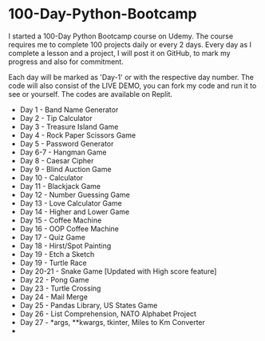 # 100-Day-Python-Bootcamp

I started a 100-Day Python Bootcamp course on Udemy. The course requires me to complete 100 projects daily or every 2 days. Every day as I complete a lesson and a project, I will post it on GitHub, to mark my progress and also for commitment. 

Each day will be marked as 'Day-1' or with the respective day number. The code will also consist of the LIVE DEMO, you can fork my code and run it to see or yourself. The codes are available on Replit.

- Day 1 - Band Name Generator
- Day 2 - Tip Calculator
- Day 3 - Treasure Island Game
- Day 4 - Rock Paper Scissors Game
- Day 5 - Password Generator
- Day 6-7 - Hangman Game
- Day 8 - Caesar Cipher
- Day 9 - Blind Auction Game
- Day 10 - Calculator
- Day 11 - Blackjack Game
- Day 12 - Number Guessing Game
- Day 13 - Love Calculator Game
- Day 14 - Higher and Lower Game
- Day 15 - Coffee Machine
- Day 16 - OOP Coffee Machine
- Day 17 - Quiz Game
- Day 18 - Hirst/Spot Painting
- Day 19 - Etch a Sketch
- Day 19 - Turtle Race
- Day 20-21 - Snake Game \[Updated with High score feature\]
- Day 22 - Pong Game
- Day 23 - Turtle Crossing
- Day 24 - Mail Merge
- Day 25 - Pandas Library, US States Game
- Day 26 - List Comprehension, NATO Alphabet Project
- Day 27 - *args, **kwargs, tkinter, Miles to Km Converter
- 
